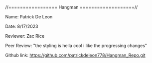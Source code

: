 //================= Hangman ===================//

Name: Patrick De Leon

Date: 8/17/2023

Reviewer: Zac Rice 

Peer Review: "the styling is hella cool i like the progressing changes"

Github link: https://github.com/patrickdeleon778/Hangman_Repo.git